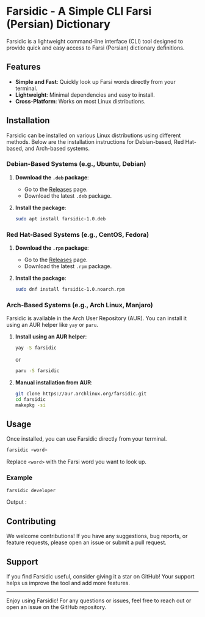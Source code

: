 # Farsidic - A Simple CLI Farsi (Persian) Dictionary

Farsidic is a lightweight command-line interface (CLI) tool designed to provide quick and easy access to Farsi (Persian) dictionary definitions. 

## Features

- **Simple and Fast**: Quickly look up Farsi words directly from your terminal.
- **Lightweight**: Minimal dependencies and easy to install.
- **Cross-Platform**: Works on most Linux distributions.

## Installation

Farsidic can be installed on various Linux distributions using different methods. Below are the installation instructions for Debian-based, Red Hat-based, and Arch-based systems.

### Debian-Based Systems (e.g., Ubuntu, Debian)

1. **Download the `.deb` package**:
   - Go to the [Releases](https://github.com/mohammadrostamiorg/farsidic/releases) page.
   - Download the latest `.deb` package.

2. **Install the package**:
   ```bash
   sudo apt install farsidic-1.0.deb
   ```


### Red Hat-Based Systems (e.g., CentOS, Fedora)

1. **Download the `.rpm` package**:
   - Go to the [Releases](https://github.com/mohammadrostamiorg/farsidic/releases) page.
   - Download the latest `.rpm` package.

2. **Install the package**:
   ```bash
   sudo dnf install farsidic-1.0.noarch.rpm
   ```

### Arch-Based Systems (e.g., Arch Linux, Manjaro)

Farsidic is available in the Arch User Repository (AUR). You can install it using an AUR helper like `yay` or `paru`.

1. **Install using an AUR helper**:
   ```bash
   yay -S farsidic
   ```
   or
   ```bash
   paru -S farsidic
   ```

2. **Manual installation from AUR**:
   ```bash
   git clone https://aur.archlinux.org/farsidic.git
   cd farsidic
   makepkg -si
   ```

## Usage

Once installed, you can use Farsidic directly from your terminal.

```bash
farsidic <word>
```

Replace `<word>` with the Farsi word you want to look up.

### Example

```bash
farsidic developer
```

Output :



## Contributing

We welcome contributions! If you have any suggestions, bug reports, or feature requests, please open an issue or submit a pull request.


## Support

If you find Farsidic useful, consider giving it a star on GitHub! Your support helps us improve the tool and add more features.

---

Enjoy using Farsidic! For any questions or issues, feel free to reach out or open an issue on the GitHub repository.
